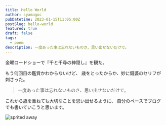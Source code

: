 ```yaml
---
title: Hello World
author: syamaguc
pubDatetime: 2023-01-15T11:05:00Z
postSlug: hello-world
featured: true
draft: false
tags:
  - poem
description: 一度あった事は忘れないものさ、思い出せないだけで。
---
```


金曜ロードショーで『千と千尋の神隠し』を観た。

もう何回目の鑑賞かわからないけど、 歳をとったからか、妙に錢婆のセリフが刺さった。

> 一度あった事は忘れないものさ、思い出せないだけで。

これから歳を重ねても大切なことを思い出せるように、 自分のペースでブログでも書いていこうと思います。

![sprited away](@assets/images/spirited-away.jpg)
